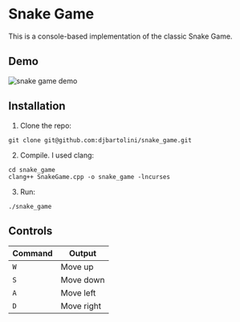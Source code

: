 # Snake Game

This is a console-based implementation of the classic Snake Game.

## Demo
![snake game demo](./resources/snakegame-demo.gif)

## Installation

1. Clone the repo:

```
git clone git@github.com:djbartolini/snake_game.git
```

2. Compile. I used clang:

```
cd snake_game
clang++ SnakeGame.cpp -o snake_game -lncurses
```

3. Run:

```
./snake_game
```

## Controls


| Command | Output              |
|---------|---------------------|
| `W`     | Move up             |
| `S`     | Move down           |
| `A`     | Move left           |
| `D`     | Move right          |
